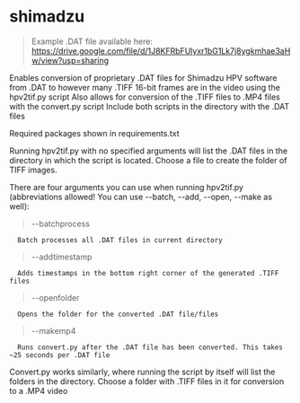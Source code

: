 # shimadzu

>Example .DAT file available here: https://drive.google.com/file/d/1J8KFRbFUlyxr1bG1Lk7j8ygkmhae3aHw/view?usp=sharing

Enables conversion of proprietary .DAT files for Shimadzu HPV software from .DAT to however many .TIFF 16-bit frames are in the video using the hpv2tif.py script
Also allows for conversion of the .TIFF files to .MP4 files with the convert.py script
Include both scripts in the directory with the .DAT files

Required packages shown in requirements.txt

Running hpv2tif.py with no specified arguments will list the .DAT files in the directory in which the script is located. Choose a file to create the folder of TIFF images.

There are four arguments you can use when running hpv2tif.py (abbreviations allowed! You can use --batch, --add, --open, --make as well):
>--batchprocess
>
      Batch processes all .DAT files in current directory
>--addtimestamp
>
      Adds timestamps in the bottom right corner of the generated .TIFF files
>--openfolder
>
      Opens the folder for the converted .DAT file/files
>--makemp4
>
      Runs convert.py after the .DAT file has been converted. This takes ~25 seconds per .DAT file

Convert.py works similarly, where running the script by itself will list the folders in the directory. Choose a folder with .TIFF files in it for conversion to a .MP4 video
